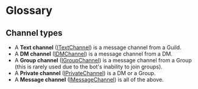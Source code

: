 # Glossary

## Channel types

* A **Text channel** ([ITextChannel]) is a message channel from a 
Guild.
* A **DM channel** ([IDMChannel]) is a message channel from a DM.
* A **Group channel** ([IGroupChannel]) is a message channel from a 
Group (this is rarely used due to the bot's inability to join groups).
* A **Private channel** ([IPrivateChannel]) is a DM or a Group.
* A **Message channel** ([IMessageChannel]) is all of the above.


[IMessageChannel]: xref:Discord.IMessageChannel
[ITextChannel]: xref:Discord.ITextChannel
[IGroupChannel]: xref:Discord.IGroupChannel
[IDMChannel]: xref:Discord.IDMChannel
[IPrivateChannel]: xref:Discord.IPrivateChannel